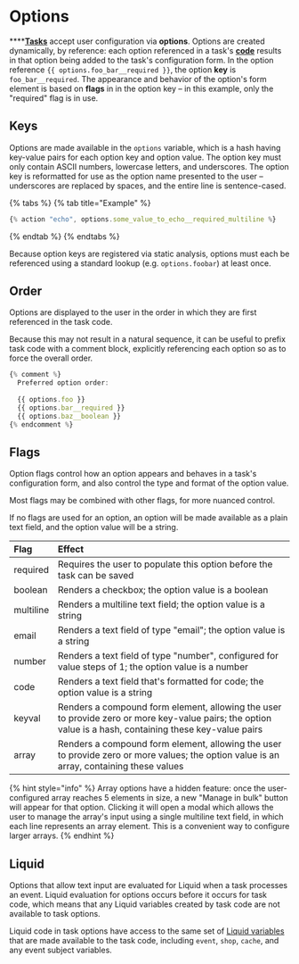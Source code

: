 # Options

\*\*\*\*[**Tasks**](./) accept user configuration via **options**. Options are created dynamically, by reference: each option referenced in a task's [**code**](code/) results in that option being added to the task's configuration form. In the option reference `{{ options.foo_bar__required }}`, the option **key** is `foo_bar__required`. The appearance and behavior of the option's form element is based on **flags** in in the option key – in this example, only the "required" flag is in use.

## Keys

Options are made available in the `options` variable, which is a hash having key-value pairs for each option key and option value. The option key must only contain ASCII numbers, lowercase letters, and underscores. The option key is reformatted for use as the option name presented to the user – underscores are replaced by spaces, and the entire line is sentence-cased.

{% tabs %}
{% tab title="Example" %}
```javascript
{% action "echo", options.some_value_to_echo__required_multiline %}
```
{% endtab %}
{% endtabs %}

Because option keys are registered via static analysis, options must each be referenced using a standard lookup \(e.g. `options.foobar`\) at least once.

## Order

Options are displayed to the user in the order in which they are first referenced in the task code.

Because this may not result in a natural sequence, it can be useful to prefix task code with a comment block, explicitly referencing each option so as to force the overall order.

```javascript
{% comment %}
  Preferred option order:
  
  {{ options.foo }}
  {{ options.bar__required }}
  {{ options.baz__boolean }}
{% endcomment %}
```

## Flags

Option flags control how an option appears and behaves in a task's configuration form, and also control the type and format of the option value.

Most flags may be combined with other flags, for more nuanced control.

If no flags are used for an option, an option will be made available as a plain text field, and the option value will be a string.

| Flag | Effect |
| :--- | :--- |
| required | Requires the user to populate this option before the task can be saved |
| boolean | Renders a checkbox; the option value is a boolean |
| multiline | Renders a multiline text field; the option value is a string |
| email | Renders a text field of type "email"; the option value is a string |
| number | Renders a text field of type "number", configured for value steps of 1; the option value is a number |
| code | Renders a text field that's formatted for code; the option value is a string |
| keyval | Renders a compound form element, allowing the user to provide zero or more key-value pairs; the option value is a hash, containing these key-value pairs |
| array | Renders a compound form element, allowing the user to provide zero or more values; the option value is an array, containing these values |

{% hint style="info" %}
Array options have a hidden feature: once the user-configured array reaches 5 elements in size, a new "Manage in bulk" button will appear for that option. Clicking it will open a modal which allows the user to manage the array's input using a single multiline text field, in which each line represents an array element. This is a convenient way to configure larger arrays.
{% endhint %}

## Liquid

Options that allow text input are evaluated for Liquid when a task processes an event. Liquid evaluation for options occurs before it occurs for task code, which means that any Liquid variables created by task code are not available to task options.

Liquid code in task options have access to the same set of [Liquid variables](code/liquid-variables.md) that are made available to the task code, including `event`, `shop`, `cache`, and any event subject variables.

